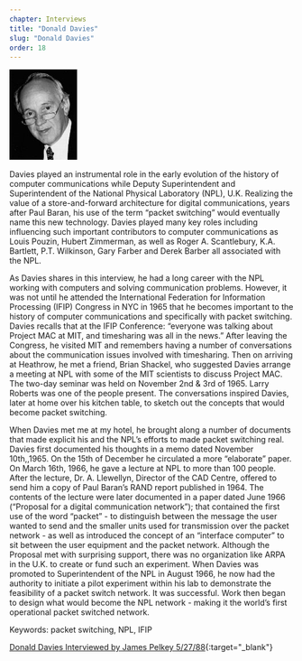 ```yaml
---
chapter: Interviews
title: "Donald Davies"
slug: "Donald Davies"
order: 18
---
```


![Donald Davies](/assets/img/donald-davies-l.jpg)

Davies played an instrumental role in the early evolution of the history of computer communications while Deputy Superintendent and Superintendent of the National Physical Laboratory (NPL), U.K. Realizing the value of a store-and-forward architecture for digital communications, years after Paul Baran, his use of the term “packet switching” would eventually name this new technology. Davies played many key roles including influencing such important contributors to computer communications as Louis Pouzin, Hubert Zimmerman, as well as Roger A. Scantlebury, K.A. Bartlett, P.T. Wilkinson, Gary Farber and Derek Barber all associated with the NPL.

As Davies shares in this interview, he had a long career with the NPL working with computers and solving communication problems. However, it was not until he attended the International Federation for Information Processing (IFIP) Congress in NYC in 1965 that he becomes important to the history of computer communications and specifically with packet switching. Davies recalls that at the IFIP Conference: “everyone was talking about Project MAC at MIT, and timesharing was all in the news.” After leaving the Congress, he visited MIT and remembers having a number of conversations about the communication issues involved with timesharing. Then on arriving at Heathrow, he met a friend, Brian Shackel, who suggested Davies arrange a meeting at NPL with some of the MIT scientists to discuss Project MAC. The two-day seminar was held on November 2nd & 3rd of 1965. Larry Roberts was one of the people present. The conversations inspired Davies, later at home over his kitchen table, to sketch out the concepts that would become packet switching.

When Davies met me at my hotel, he brought along a number of documents that made explicit his and the NPL’s efforts to made packet switching real. Davies first documented his thoughts in a memo dated November 10th,,1965. On the 15th of December he circulated a more “elaborate” paper. On March 16th, 1966, he gave a lecture at NPL to more than 100 people. After the lecture, Dr. A. Llewellyn, Director of the CAD Centre, offered to send him a copy of Paul Baran’s RAND report published in 1964. The contents of the lecture were later documented in a paper dated June 1966 (“Proposal for a digital communication network”); that contained the first use of the word “packet” - to distinguish between the message the user wanted to send and the smaller units used for transmission over the packet network - as well as introduced the concept of an “interface computer” to sit between the user equipment and the packet network. Although the Proposal met with surprising support, there was no organization like ARPA in the U.K. to create or fund such an experiment. When Davies was promoted to Superintendent of the NPL in August 1966, he now had the authority to initiate a pilot experiment within his lab to demonstrate the feasibility of a packet switch network. It was successful. Work then began to design what would become the NPL network - making it the world’s first operational packet switched network.

Keywords: packet switching, NPL, IFIP

[Donald Davies Interviewed by James Pelkey 5/27/88](https://archive.computerhistory.org/resources/access/text/2017/11/102738594-05-01-acc.pdf){:target="_blank"}
